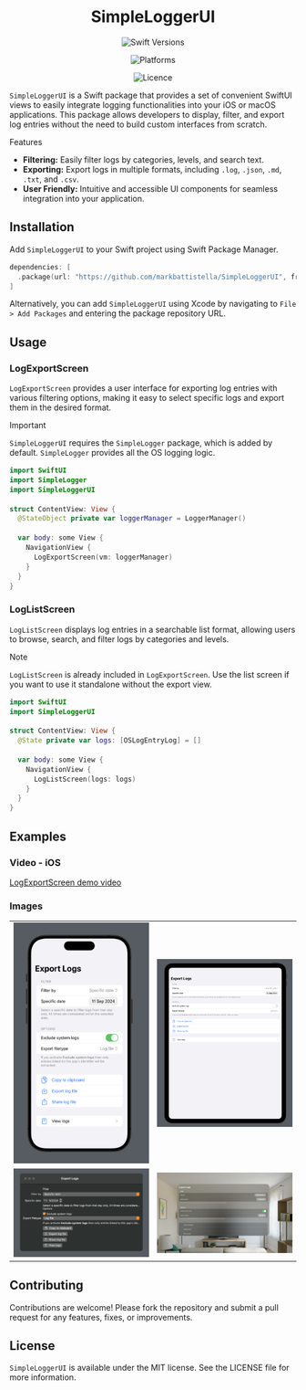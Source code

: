 <!-- markdownlint-disable MD033 MD041 -->
<div align="center">

# SimpleLoggerUI

![Swift Versions](https://img.shields.io/endpoint?url=https%3A%2F%2Fswiftpackageindex.com%2Fapi%2Fpackages%2Fmarkbattistella%2FSimpleLoggerUI%2Fbadge%3Ftype%3Dswift-versions)

![Platforms](https://img.shields.io/endpoint?url=https%3A%2F%2Fswiftpackageindex.com%2Fapi%2Fpackages%2Fmarkbattistella%2FSimpleLoggerUI%2Fbadge%3Ftype%3Dplatforms)

![Licence](https://img.shields.io/badge/Licence-MIT-white?labelColor=blue&style=flat)

</div>

`SimpleLoggerUI` is a Swift package that provides a set of convenient SwiftUI views to easily integrate logging functionalities into your iOS or macOS applications. This package allows developers to display, filter, and export log entries without the need to build custom interfaces from scratch.

Features

- **Filtering:** Easily filter logs by categories, levels, and search text.
- **Exporting:** Export logs in multiple formats, including `.log`, `.json`, `.md`, `.txt`, and `.csv`.
- **User Friendly:** Intuitive and accessible UI components for seamless integration into your application.

## Installation

Add `SimpleLoggerUI` to your Swift project using Swift Package Manager.

```swift
dependencies: [
  .package(url: "https://github.com/markbattistella/SimpleLoggerUI", from: "1.0.0")
]
```

Alternatively, you can add `SimpleLoggerUI` using Xcode by navigating to `File > Add Packages` and entering the package repository URL.

## Usage

### LogExportScreen

`LogExportScreen` provides a user interface for exporting log entries with various filtering options, making it easy to select specific logs and export them in the desired format.

> [!Important]
> `SimpleLoggerUI` requires the `SimpleLogger` package, which is added by default. `SimpleLogger` provides all the OS logging logic.

```swift
import SwiftUI
import SimpleLogger
import SimpleLoggerUI

struct ContentView: View {
  @StateObject private var loggerManager = LoggerManager()

  var body: some View {
    NavigationView {
      LogExportScreen(vm: loggerManager)
    }
  }
}
```

### LogListScreen

`LogListScreen` displays log entries in a searchable list format, allowing users to browse, search, and filter logs by categories and levels.

> [!Note]
> `LogListScreen` is already included in `LogExportScreen`. Use the list screen if you want to use it standalone without the export view.

```swift
import SwiftUI
import SimpleLoggerUI

struct ContentView: View {
  @State private var logs: [OSLogEntryLog] = []

  var body: some View {
    NavigationView {
      LogListScreen(logs: logs)
    }
  }
}
```

## Examples

### Video - iOS

[LogExportScreen demo video](https://github.com/user-attachments/assets/9aea2fb6-a471-400a-ba47-85b1f9e90884)

### Images

|||
|-|-|
| ![iOS](.github/data/ios.png) | ![iPadOS](.github/data/ipados.png) |
| ![macOS](.github/data/macos.png) | ![visionOS](.github/data/visionos.png) |

## Contributing

Contributions are welcome! Please fork the repository and submit a pull request for any features, fixes, or improvements.

## License

`SimpleLoggerUI` is available under the MIT license. See the LICENSE file for more information.
